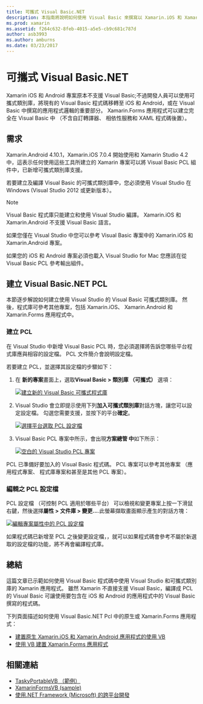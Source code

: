 ```yaml
---
title: 可攜式 Visual Basic.NET
description: 本指南將說明如何使用 Visual Basic 來撰寫以 Xamarin.iOS 和 Xamarin.Android 為目標的解決方案可以使用的可攜式類別庫 (PCL) 專案。
ms.prod: xamarin
ms.assetid: f264c632-8feb-4015-a5e5-cb9c681c787d
author: asb3993
ms.author: amburns
ms.date: 03/23/2017
---
```


# <a name="portable-visual-basicnet"></a>可攜式 Visual Basic.NET

Xamarin iOS 和 Android 專案原本不支援 Visual Basic;不過開發人員可以使用可攜式類別庫，將現有的 Visual Basic 程式碼移轉至 iOS 和 Android，或在 Visual Basic 中撰寫的應用程式邏輯的重要部分。 Xamarin.Forms 應用程式可以建立完全在 Visual Basic 中 （不含自訂轉譯器、 相依性服務和 XAML 程式碼後置）。

## <a name="requirements"></a>需求

Xamarin.Android 4.10.1，Xamarin.iOS 7.0.4 開始使用和 Xamarin Studio 4.2 中，這表示任何使用這些工具所建立的 Xamarin 專案可以將 Visual Basic PCL 組件中，已新增可攜式類別庫支援。

若要建立及編譯 Visual Basic 的可攜式類別庫中，您必須使用 Visual Studio 在 Windows (Visual Studio 2012 或更新版本）。

> [!NOTE]
> Visual Basic 程式庫只能建立和使用 Visual Studio 編譯。 Xamarin.iOS 和 Xamarin.Android 不支援 Visual Basic 語言。
>
> 如果您僅在 Visual Studio 中您可以參考 Visual Basic 專案中的 Xamarin.iOS 和 Xamarin.Android 專案。
>
> 如果您的 iOS 和 Android 專案必須也載入 Visual Studio for Mac 您應該在從 Visual Basic PCL 參考輸出組件。


## <a name="creating-a-visual-basicnet-pcl"></a>建立 Visual Basic.NET PCL

本節逐步解說如何建立使用 Visual Studio 的 Visual Basic 可攜式類別庫。
然後，程式庫可參考其他專案，包括 Xamarin.iOS、 Xamarin.Android 和 Xamarin.Forms 應用程式中。

### <a name="creating-a-pcl"></a>建立 PCL

在 Visual Studio 中新增 Visual Basic PCL 時，您必須選擇將告訴您哪些平台程式庫應與相容的設定檔。 PCL 文件簡介會說明設定檔。

若要建立 PCL，並選擇其設定檔的步驟如下：

1.  在 **新的專案**畫面上，選取**Visual Basic > 類別庫 （可攜式）** 選項：

    [![](images/image1-sml.png "建立新的 Visual Basic 可攜式程式庫")](images/image1.png#lightbox)

1.  Visual Studio 會立即提示使用下列**加入可攜式類別庫**對話方塊，讓您可以設定設定檔。 勾選您需要支援，並按下的平台**確定**。

    [![](images/image2-sml.png "選擇平台選取 PCL 設定檔")](images/image2.png#lightbox)

1.  Visual Basic PCL 專案中所示，會出現**方案總管 中**如下所示：

    [![](images/image3-sml.png "空白的 Visual Studio PCL 專案")](images/image3.png#lightbox)


PCL 已準備好要加入的 Visual Basic 程式碼。 PCL 專案可以參考其他專案 （應用程式專案、 程式庫專案和甚至是其他 PCL 專案）。

### <a name="editing-the-pcl-profile"></a>編輯之 PCL 設定檔

PCL 設定檔 （可控制 PCL 適用於哪些平台） 可以檢視和變更專案上按一下滑鼠右鍵，然後選擇**屬性 > 文件庫 > 變更...**.此螢幕擷取畫面顯示產生的對話方塊：

 [![](images/image4-sml.png "編輯專案屬性中的 PCL 設定檔")](images/image4.png#lightbox)

如果程式碼已新增至 PCL 之後變更設定檔，，就可以如果程式碼會參考不屬於新選取的設定檔的功能，將不再會編譯程式庫。


## <a name="summary"></a>總結

這篇文章已示範如何使用 Visual Basic 程式碼中使用 Visual Studio 和可攜式類別庫的 Xamarin 應用程式。 雖然 Xamarin 不直接支援 Visual Basic，編譯成 PCL 的 Visual Basic 可讓使用要包含在 iOS 和 Android 的應用程式中的 Visual Basic 撰寫的程式碼。

下列頁面描述如何使用 Visual Basic.NET Pcl 中的原生或 Xamarin.Forms 應用程式：

- [建置原生 Xamarin.iOS 和 Xamarin.Android 應用程式的使用 VB](native-apps.md)
- [使用 VB 建置 Xamarin.Forms 應用程式](xamarin-forms.md)


## <a name="related-links"></a>相關連結

- [TaskyPortableVB （範例）](https://github.com/xamarin/mobile-samples/tree/master/VisualBasic/TaskyPortableVB)
- [XamarinFormsVB (sample)](https://github.com/xamarin/mobile-samples/tree/master/VisualBasic/XamarinFormsVB)
- [使用.NET Framework (Microsoft) 的跨平台開發](https://msdn.microsoft.com/library/gg597391(v=vs.110).aspx)
